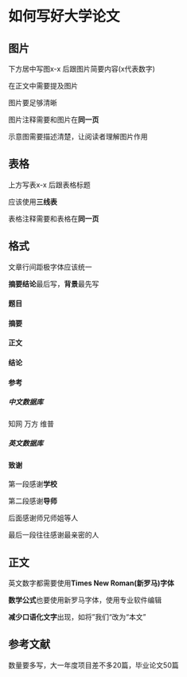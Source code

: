 # 如何写好大学论文

## 图片

下方居中写图x-x 后跟图片简要内容(x代表数字)

在正文中需要提及图片

图片要足够清晰

图片注释需要和图片在**同一页**

示意图需要描述清楚，让阅读者理解图片作用

## 表格

上方写表x-x 后跟表格标题

应该使用**三线表**

表格注释需要和表格在**同一页**

## 格式

文章行间距极字体应该统一

**摘要结论**最后写，**背景**最先写

#### 题目

#### 摘要

#### 正文

#### 结论

#### 参考

##### 中文数据库

知网 万方 维普

##### 英文数据库

#### 致谢

第一段感谢**学校**

第二段感谢**导师**

后面感谢师兄师姐等人

最后一段往往感谢最亲密的人

## 正文

英文数字都需要使用**Times New Roman(新罗马)字体**

**数学公式**也要使用新罗马字体，使用专业软件编辑

**减少口语化文字**出现，如将”我们“改为“本文”

## 参考文献

数量要多写，大一年度项目差不多20篇，毕业论文50篇

